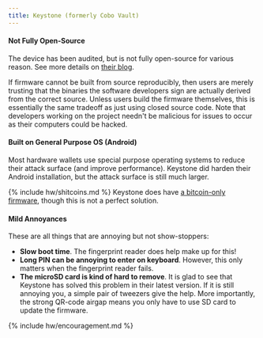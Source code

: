 ```yaml
---
title: Keystone (formerly Cobo Vault)
---
```


#### Not Fully Open-Source
The device has been audited, but is not fully open-source for various reason.
See more details on [their blog](https://keystonewallet.medium.com/ba37fa1c1e8c).

If firmware cannot be built from source reproducibly, then users are merely trusting that the binaries the software developers sign are actually derived from the correct source.
Unless users build the firmware themselves, this is essentially the same tradeoff as just using closed source code.
Note that developers working on the project needn't be malicious for issues to occur as their computers could be hacked.

#### Built on General Purpose OS (Android)
Most hardware wallets use special purpose operating systems to reduce their attack surface (and improve performance).
Keystone did harden their Android installation, but the attack surface is still much larger.

{% include hw/shitcoins.md %}
Keystone does have [a bitcoin-only firmware](https://keyst.one/firmware), though this is not a perfect solution.


#### Mild Annoyances
These are all things that are annoying but not show-stoppers:

* **Slow boot time**. The fingerprint reader does help make up for this!
* **Long PIN can be annoying to enter on keyboard**. However, this only matters when the fingerprint reader fails.
* **The microSD card is kind of hard to remove**. It is glad to see that Keystone has solved this problem in their latest version. If it is still annoying you, a simple pair of tweezers give the help. More importantly, the strong QR-code airgap means you only have to use SD card to update the firmware.


{% include hw/encouragement.md %}